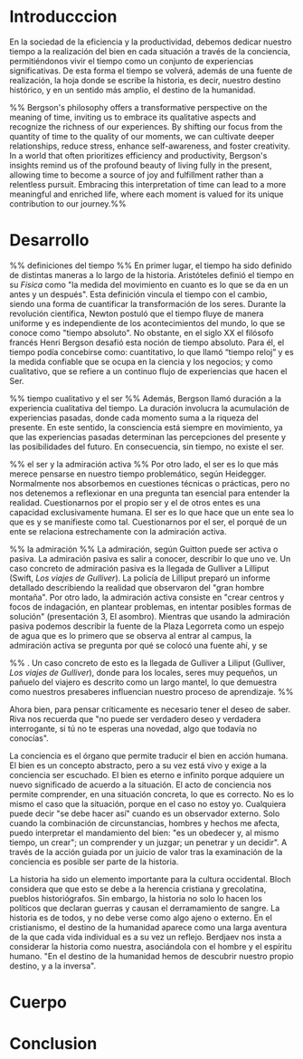 # Introducccion

En la sociedad de la eficiencia y la productividad, debemos dedicar nuestro tiempo a la realización del bien en cada situación a través de la conciencia, permitiéndonos vivir el tiempo como un conjunto de experiencias significativas. De esta forma el tiempo se volverá, además de una fuente de realización, la hoja donde se escribe la historia, es decir, nuestro destino histórico, y en un sentido más amplio, el destino de la humanidad. 

%% Bergson's philosophy offers a transformative perspective on the meaning of time, inviting us to embrace its qualitative aspects and recognize the richness of our experiences. By shifting our focus from the quantity of time to the quality of our moments, we can cultivate deeper relationships, reduce stress, enhance self-awareness, and foster creativity. In a world that often prioritizes efficiency and productivity, Bergson's insights remind us of the profound beauty of living fully in the present, allowing time to become a source of joy and fulfillment rather than a relentless pursuit. Embracing this interpretation of time can lead to a more meaningful and enriched life, where each moment is valued for its unique contribution to our journey.%%

# Desarrollo

%% definiciones del tiempo %%
En primer lugar, el tiempo ha sido definido de distintas maneras a lo largo de la historia. Aristóteles definió el tiempo en su _Física_ como "la medida del movimiento en cuanto es lo que se da en un antes y un después". Esta definición vincula el tiempo con el cambio, siendo una forma de cuantificar la transformación de los seres. Durante la revolución científica, Newton postuló que el tiempo fluye de manera uniforme y es independiente de los acontecimientos del mundo, lo que se conoce como "tiempo absoluto". No obstante, en el siglo XX el filósofo francés Henri Bergson desafió esta noción de tiempo absoluto. Para él, el tiempo podía concebirse como: cuantitativo, lo que llamó “tiempo reloj” y es la medida confiable que se ocupa en la ciencia y los negocios; y como cualitativo, que se refiere a un continuo flujo de experiencias que hacen el Ser. 

%% tiempo cualitativo y el ser %%
Además, Bergson llamó duración a la experiencia cualitativa del tiempo. La duración involucra la acumulación de experiencias pasadas, donde cada momento suma a la riqueza del presente. En este sentido, la consciencia está siempre en movimiento, ya que las experiencias pasadas determinan las percepciones del presente y las posibilidades del futuro. En consecuencia, sin tiempo, no existe el ser.

%% el ser y la admiración activa %%
Por otro lado, el ser es lo que más merece pensarse en nuestro tiempo problemático, según Heidegger. Normalmente nos absorbemos en cuestiones técnicas o prácticas, pero no nos detenemos a reflexionar en una pregunta tan esencial para entender la realidad. Cuestionarnos por el propio ser y el de otros entes es una capacidad exclusivamente humana. El ser es lo que hace que un ente sea lo que es y se manifieste como tal. Cuestionarnos por el ser, el porqué de un ente se relaciona estrechamente con la admiración activa. 

%% la admiración %%
La admiración, según Guitton puede ser activa o pasiva. La admiración pasiva es salir a conocer, describir lo que uno ve. Un caso concreto de admiración pasiva es la llegada de Gulliver a Lilliput (Swift, _Los viajes de Gulliver_). La policía de Lilliput preparó un informe detallado describiendo la realidad que observaron del "gran hombre montaña". Por otro lado, la admiración activa consiste en "crear centros y focos de indagación, en plantear problemas, en intentar posibles formas de solución" (presentación 3, El asombro). Mientras que usando la admiración pasiva podemos describir la fuente de la Plaza Legorreta como un espejo de agua que es lo primero que se observa al entrar al campus, la admiración activa se pregunta por qué se colocó una fuente ahí, y se 

%% . Un caso concreto de esto es la llegada de Gulliver a Liliput (Gulliver, _Los viajes de Gulliver_), donde para los locales, seres muy pequeños, un pañuelo del viajero es descrito como un largo mantel, lo que demuestra como nuestros presaberes influencian nuestro proceso de aprendizaje. %%


Ahora bien, para pensar críticamente es necesario tener el deseo de saber. Riva nos recuerda que "no puede ser verdadero deseo y verdadera interrogante, si tú no te esperas una novedad, algo que todavía no conocías". 

La conciencia es el órgano que permite traducir el bien en acción humana. El bien es un concepto abstracto, pero a su vez está vivo y exige a la conciencia ser escuchado. El bien es eterno e infinito porque adquiere un nuevo significado de acuerdo a la situación. El acto de conciencia nos permite comprender, en una situación concreta, lo que es correcto. No es lo mismo el caso que la situación, porque en el caso no estoy yo. Cualquiera puede decir "se debe hacer así" cuando es un observador externo. Solo cuando la combinación de circunstancias, hombres y hechos me afecta, puedo interpretar el mandamiento del bien: "es un obedecer y, al mismo tiempo, un crear"; un comprender y un juzgar; un penetrar y un decidir". A través de la acción guiada por un juicio de valor tras la examinación de la conciencia es posible ser parte de la historia.

La historia ha sido un elemento importante para la cultura occidental. Bloch considera que que esto se debe a la herencia cristiana y grecolatina, pueblos historiógrafos. Sin embargo, la historia no solo lo hacen los políticos que declaran guerras y causan el derramamiento de sangre. La historia es de todos, y no debe verse como algo ajeno o externo. En el cristianismo, el destino de la humanidad aparece como una larga aventura de la que cada vida individual es a su vez un reflejo. Berdjaev nos insta a considerar la historia como nuestra, asociándola con el hombre y el espíritu humano. "En el destino de la humanidad hemos de descubrir nuestro propio destino, y a la inversa".









# Cuerpo

# Conclusion